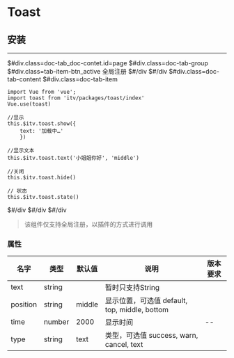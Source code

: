 # Toast


## 安装
----
$#div.class=doc-tab_doc-contet.id=page
    $#div.class=doc-tab-group
        $#div.class=tab-item-btn_active 全局注册 $#/div
    $#/div
    $#div.class=doc-tab-content
$#div.class=doc-tab-item
```
import Vue from 'vue';
import toast from 'itv/packages/toast/index'
Vue.use(toast)

```
```
//显示
this.$itv.toast.show({
    text: '加载中…'
    })

//显示文本
this.$itv.toast.text('小姐姐你好', 'middle')

//关闭
this.$itv.toast.hide()

// 状态
this.$itv.toast.state()
```
$#/div
$#/div
$#/div


>该组件仅支持全局注册，以插件的方式进行调用




### 属性

|名字|类型|默认值|说明|版本要求|
|-|-|-|-|-|
|text|string||暂时只支持String||
|position|string|middle|显示位置，可选值 default, top, middle, bottom||
|time|number|2000|显示时间|	--|
|type|string|text|类型，可选值 success, warn, cancel, text||
